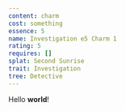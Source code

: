 ```yaml
---
content: charm
cost: something
essence: 5
name: Investigation e5 Charm 1
rating: 5
requires: []
splat: Second Sunrise
trait: Investigation
tree: Detective
---
```


Hello **world**!
